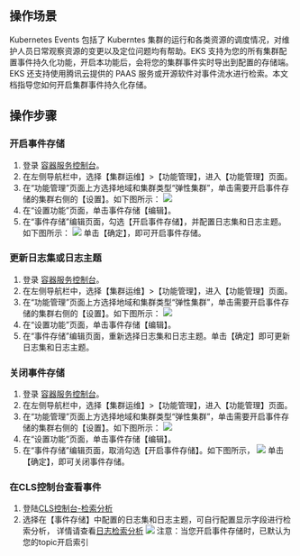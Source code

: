 ﻿## 操作场景

Kubernetes Events 包括了 Kuberntes 集群的运行和各类资源的调度情况，对维护人员日常观察资源的变更以及定位问题均有帮助。EKS 支持为您的所有集群配置事件持久化功能，开启本功能后，会将您的集群事件实时导出到配置的存储端。EKS 还支持使用腾讯云提供的 PAAS 服务或开源软件对事件流水进行检索。本文档指导您如何开启集群事件持久化存储。


## 操作步骤


### 开启事件存储
1. 登录 [容器服务控制台](https://console.cloud.tencent.com/tke2)。
2. 在左侧导航栏中，选择【集群运维】>【功能管理】，进入【功能管理】页面。
3. 在“功能管理”页面上方选择地域和集群类型“弹性集群”，单击需要开启事件存储的集群右侧的【设置】。如下图所示：
![](https://main.qcloudimg.com/raw/58cb9cab55ef2326c2f03a8eca011561.png)
4. 在“设置功能”页面，单击事件存储【编辑】。
5. 在“事件存储”编辑页面，勾选【开启事件存储】，并配置日志集和日志主题。如下图所示：
![](https://main.qcloudimg.com/raw/24ec7b1276b7c5752db54c54eeeddb43.png)
 单击【确定】，即可开启事件存储。
 

### 更新日志集或日志主题
1. 登录 [容器服务控制台](https://console.cloud.tencent.com/tke2)。
2. 在左侧导航栏中，选择【集群运维】>【功能管理】，进入【功能管理】页面。
3. 在“功能管理”页面上方选择地域和集群类型“弹性集群”，单击需要开启事件存储的集群右侧的【设置】。如下图所示：
![](https://main.qcloudimg.com/raw/58cb9cab55ef2326c2f03a8eca011561.png)
4. 在“设置功能”页面，单击事件存储【编辑】。
5. 在“事件存储”编辑页面，重新选择日志集和日志主题。单击【确定】即可更新日志集和日志主题。


### 关闭事件存储
1. 登录 [容器服务控制台](https://console.cloud.tencent.com/tke2)。
2. 在左侧导航栏中，选择【集群运维】>【功能管理】，进入【功能管理】页面。
3. 在“功能管理”页面上方选择地域和集群类型“弹性集群”，单击需要开启事件存储的集群右侧的【设置】。如下图所示：
![](https://main.qcloudimg.com/raw/58cb9cab55ef2326c2f03a8eca011561.png)
4. 在“设置功能”页面，单击事件存储【编辑】。
5. 在“事件存储”编辑页面，取消勾选【开启事件存储】。如下图所示，
![](https://main.qcloudimg.com/raw/1b71e6bdbc862a44a3c32430f2bc1af3.png)
  单击【确定】，即可关闭事件存储。

### 在CLS控制台查看事件
1. 登陆[CLS控制台-检索分析](https://main.qcloudimg.com/raw/5ae2fe1ce0f2b0bbdeb94bf41d19bd1d.png)
2. 选择在【事件存储】中配置的日志集和日志主题，可自行配置显示字段进行检索分析，
详情请查看[日志检索分析](https://cloud.tencent.com/document/product/614/44061)
![](https://main.qcloudimg.com/raw/5ae2fe1ce0f2b0bbdeb94bf41d19bd1d.png)
注意：当您开启事件存储时，已默认为您的topic开启索引